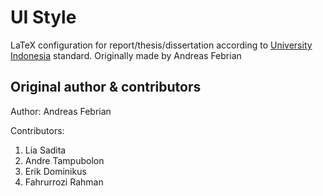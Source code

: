 # UI Style

LaTeX configuration for report/thesis/dissertation according to [University Indonesia](http://www.ui.ac.id/) standard. Originally made by Andreas Febrian

## Original author & contributors

Author: Andreas Febrian

Contributors: 

1. Lia Sadita 
2. Andre Tampubolon
3. Erik Dominikus
4. Fahrurrozi Rahman
